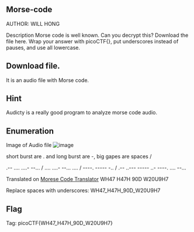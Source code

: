 ## Morse-code
AUTHOR: WILL HONG

Description
Morse code is well known. Can you decrypt this?
Download the file here.
Wrap your answer with picoCTF{}, put underscores instead of pauses, and use all lowercase.

## Download file. 
It is an audio file with Morse code. 

## Hint
Audicty is a really good program to analyze morse code audio. 

## Enumeration
Image of Audio file
![image](https://github.com/Shawn-Nichol/PicoCTF/assets/30714313/b83bf253-b88d-4fd5-b3dc-d719c38e3788)

short burst are . and long burst are -, big gapes are spaces /

.-- .... ....- --... / .... ....- --... .... / ----. ----- -.. / .-- ..--- ----- ..- ----. .... --...

Translated on [Morese Code Translator](https://morsecode.world/international/translator.html)
WH47 H47H 90D W20U9H7

Replace spaces with underscores:
WH47_H47H_90D_W20U9H7

## Flag
Tag: picoCTF{WH47_H47H_90D_W20U9H7}
